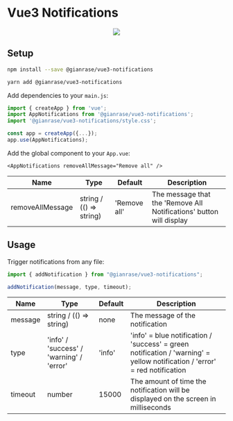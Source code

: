 # Vue3 Notifications

<p align="center">
  <img src="https://drive.google.com/file/d/1v1a2AGNRrZ2i5nX1Y0DNbvK_KZCrK0ZS/view?usp=sharing">
</p>

## Setup

```bash
npm install --save @gianrase/vue3-notifications

yarn add @gianrase/vue3-notifications
```

Add dependencies to your `main.js`:

```javascript
import { createApp } from 'vue';
import AppNotifications from '@gianrase/vue3-notifications';
import '@gianrase/vue3-notifications/style.css';

const app = createApp({...});
app.use(AppNotifications);
```

Add the global component to your `App.vue`:

```vue
<AppNotifications removeAllMessage="Remove all" />
```

| Name             | Type                    | Default      | Description                                                         |
| ---------------- | ----------------------- | ------------ | ------------------------------------------------------------------- |
| removeAllMessage | string / (() => string) | 'Remove all' | The message that the 'Remove All Notifications' button will display |

## Usage

Trigger notifications from any file:

```javascript
import { addNotification } from "@gianrase/vue3-notifications";

addNotification(message, type, timeout);
```

| Name    | Type                                     | Default | Description                                                                                                                |
| ------- | ---------------------------------------- | ------- | -------------------------------------------------------------------------------------------------------------------------- |
| message | string / (() => string)                  | none    | The message of the notification                                                                                            |
| type    | 'info' / 'success' / 'warning' / 'error' | 'info'  | 'info' = blue notification / 'success' = green notification / 'warning' = yellow notification / 'error' = red notification |
| timeout | number                                   | 15000   | The amount of time the notification will be displayed on the screen in milliseconds                                        |
